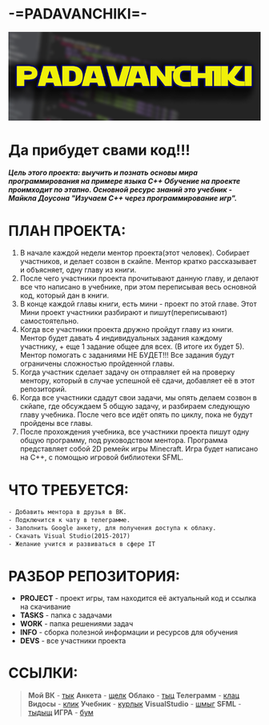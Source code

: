# -=PADAVANCHIKI=-

![alt text](https://raw.githubusercontent.com/TheTOXIN/PADAVANCHIKI/master/PADAVANCHIKI.png)

# Да прибудет свами код!!!
##### Цель этого проекта: выучить и познать основы мира программирования на примере языка C++ Обучение на проекте проимходит по этапно. Основной ресурс знаний это учебник - Майкла Доусона "Изучаем C++ через программирование игр".

# ПЛАН ПРОЕКТА:
1. В начале каждой недели ментор проекта(этот человек). Собирает участников, и делает созвон в скайпе. Ментор кратко рассказывает и объясняет, одну главу из книги.
2. После чего участники проекта прочитывают данную главу, и делают все что написано в учебнике, при этом переписывая весь основной код, который дан в книги.
3. В конце каждой главы книги, есть мини - проект по этой главе. Этот Мини проект участники разбирают и пишут(переписывают) самостоятельно.
4. Когда все участники проекта дружно пройдут главу из книги. Ментор будет давать 4 индивидуальных задания каждому участнику, + еще 1 задание общее для всех. (В итоге их будет 5). Ментор помогать с заданиями НЕ БУДЕТ!!! Все задания будут ограничены сложностью пройденной главы.
5. Когда участник сделает задачу он отправляет ей на проверку ментору, который в случае успешной её сдачи, добавляет её в этот репозиторий.
6. Когда все участники сдадут свои задачи, мы опять делаем созвон в скйапе, где обсуждаем 5 общую задачу, и разбираем следующую главу учебника. После чего все идёт опять по циклу, пока не будут пройдены все главы.
7. После прохождения учебника, все участники проекта пишут одну общую программу, под руководством ментора. Программа представляет собой 2D ремейк игры Minecraft. Игра будет написано на C++, с помощью игровой библиотеки SFML.

# ЧТО ТРЕБУЕТСЯ:
```
- Добавить ментора в друзья в ВК.
- Подключится к чату в телеграмме.
- Заполнить Google анкету, для получения доступа к облаку.
- Скачать Visual Studio(2015-2017)
- Желание учится и развиваться в сфере IT
```

# РАЗБОР РЕПОЗИТОРИЯ:
+ **PROJECT** - проект игры, там находится её актуальный код и ссылка на скачивание
+ **TASKS** - папка с задачами
+ **WORK** - папка решениями задач
+ **INFO** - сборка полезной информации и ресурсов для обучения
+ **DEVS** - все участники проекта

# ССЫЛКИ:  
> **Мой ВК** - [тык](https://vk.com/the_toxin)
> **Анкета** - [щелк](https://goo.gl/forms/HNomytIjL8Yvsbs43)
> **Облако** - [тыц](https://drive.google.com/drive/folders/1guVBcEAUpcCKaHXmJeSCANt6JDV-w6u_?usp=sharing)
> **Телеграмм** - [клац](https://t.me/joinchat/GHP3axBMQFCLMUiLwftHFw)
> **Видосы** - [клик](https://www.youtube.com/watch?v=kRcbYLK3OnQ&list=PLQOaTSbfxUtCrKs0nicOg2npJQYSPGO9r)
> **Учебник** - [курлык](https://vk.com/wall-54530371_57835?hash=1b7273a91d84f36995)
> **VisualStudio** - [шмыг](https://www.visualstudio.com/ru/downloads/)
> **SFML** - [тыдыщ](https://www.sfml-dev.org/)
> **ИГРА** - [бум](https://drive.google.com/open?id=1A9T-ntJcv_WpyGXL9oB5hfvr0MW_I50O)
